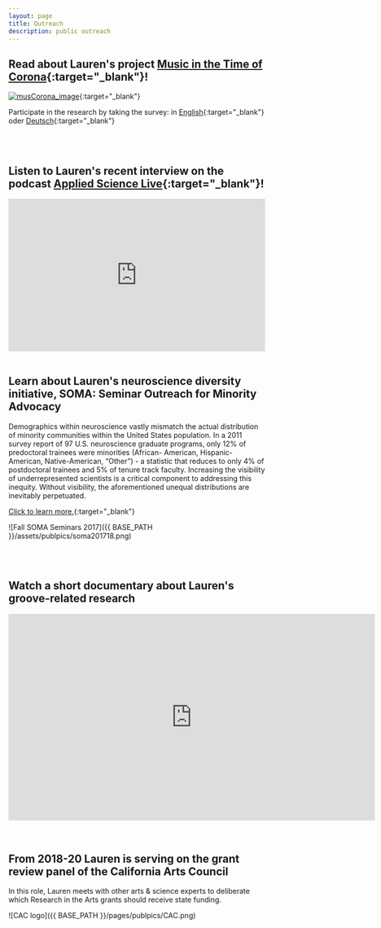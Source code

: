 ```yaml
---
layout: page
title: Outreach
description: public outreach
---
```

<HEAD>
<!-- Global site tag (gtag.js) - Google Analytics -->
  <script async src="https://www.googletagmanager.com/gtag/js?id=UA-114823830-1"></script>
  <script>
    window.dataLayer = window.dataLayer || [];
    function gtag(){dataLayer.push(arguments);}
    gtag('js', new Date());
    gtag('config', 'UA-114823830-1');
  </script>
</HEAD>



<!-- <div class="navbar">
    <div class="navbar-inner">
        <ul class="nav">
            <li><a href="#music">Music</a></li>
            <li><a href="#neuroscience">Neuroscience</a></li>
            <li><a href="#programming">Programming</a></li>
            <li><a href="#academia">Academia</a></li>
        </ul>
    </div>
</div>
--> 


<!-- ### <a name="music"></a>Music -->


## Read about Lauren's project [Music in the Time of Corona](https://nachrichten.idw-online.de/2020/04/20/music-in-the-time-of-corona/){:target="_blank"}!

[![musCorona_image](../../assets/publpics/musCorona_image.png)](https://nachrichten.idw-online.de/2020/04/20/music-in-the-time-of-corona/){:target="_blank"} 

Participate in the research by taking the survey:
in [English](tiny.cc/Cormus){:target="_blank"} oder [Deutsch](ww2.unipark.de/uc/musicandcorona/){:target="_blank"} 

<br>
<br>

## Listen to Lauren's recent interview on the podcast [Applied Science Live](https://www.appliedsciencelive.com/episodes/dr-lauren-fink){:target="_blank"}!

<iframe width="100%" height="300" scrolling="no" frameborder="no" allow="autoplay" src="https://w.soundcloud.com/player/?url=https%3A//api.soundcloud.com/tracks/679433037&color=%23ff5500&auto_play=false&hide_related=false&show_comments=true&show_user=true&show_reposts=false&show_teaser=true&visual=true"></iframe>  

<br>
<br>

## Learn about Lauren's neuroscience diversity initiative, SOMA: Seminar Outreach for Minority Advocacy

Demographics within neuroscience vastly mismatch the actual distribution of minority communities within the United States population. In a 2011 survey report of 97 U.S. neuroscience graduate programs, only 12% of predoctoral trainees were minorities (African- American, Hispanic-American, Native-American, “Other”) - a statistic that reduces to only 4% of postdoctoral trainees and 5% of tenure track faculty. Increasing the visibility of underrepresented scientists is a critical component to addressing this inequity. Without visibility, the aforementioned unequal distributions are inevitably perpetuated. 

[Click to learn more.](http://lkfink.github.io/pages/soma_info.html){:target="_blank"}

![Fall SOMA Seminars 2017]({{ BASE_PATH }}/assets/publpics/soma201718.png)

<br>
<br>

## Watch a short documentary about Lauren's groove-related research

<iframe title="Groove-Maschine" allowfullscreen="true" style="transition-duration:0;transition-property:no;margin:0 auto;position:relative;display:block;background-color:#000000;" frameborder="0" scrolling="no" width="720" height="406" src="https://www.arte.tv/player/v3/index.php?json_url=https%3A%2F%2Fapi.arte.tv%2Fapi%2Fplayer%2Fv1%2Fconfig%2Fde%2F074208-005-A%3Fautostart%3D0%26lifeCycle%3D1&amp;lang=de_DE&amp;mute=0"></iframe>

<br>
<br>

## From 2018-20 Lauren is serving on the grant review panel of the California Arts Council

In this role, Lauren meets with other arts & science experts to deliberate which Research in the Arts grants should receive state funding.  

![CAC logo]({{ BASE_PATH }}/pages/publpics/CAC.png) 


